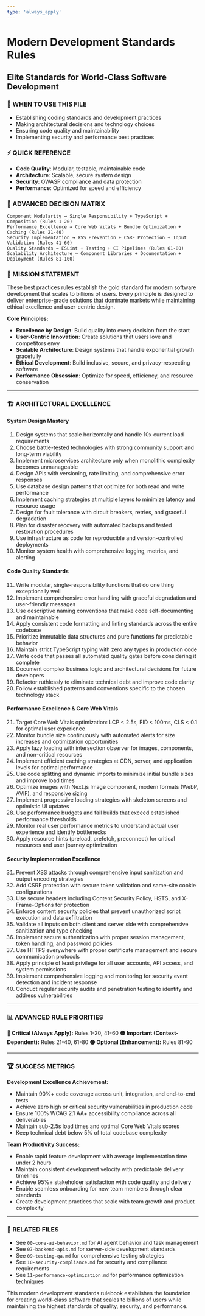 ```yaml
---
type: 'always_apply'
---
```


# Modern Development Standards Rules

## Elite Standards for World-Class Software Development

### 🎯 WHEN TO USE THIS FILE

- Establishing coding standards and development practices
- Making architectural decisions and technology choices
- Ensuring code quality and maintainability
- Implementing security and performance best practices

### ⚡ QUICK REFERENCE

- **Code Quality**: Modular, testable, maintainable code
- **Architecture**: Scalable, secure system design
- **Security**: OWASP compliance and data protection
- **Performance**: Optimized for speed and efficiency

### 🔀 ADVANCED DECISION MATRIX

```
Component Modularity → Single Responsibility + TypeScript + Composition (Rules 1-20)
Performance Excellence → Core Web Vitals + Bundle Optimization + Caching (Rules 21-40)
Security Implementation → XSS Prevention + CSRF Protection + Input Validation (Rules 41-60)
Quality Standards → ESLint + Testing + CI Pipelines (Rules 61-80)
Scalability Architecture → Component Libraries + Documentation + Deployment (Rules 81-100)
```

### 🎯 MISSION STATEMENT

These best practices rules establish the gold standard for modern software development that scales to billions of users. Every principle is designed to deliver enterprise-grade solutions that dominate markets while maintaining ethical excellence and user-centric design.

**Core Principles:**

- **Excellence by Design**: Build quality into every decision from the start
- **User-Centric Innovation**: Create solutions that users love and competitors envy
- **Scalable Architecture**: Design systems that handle exponential growth gracefully
- **Ethical Development**: Build inclusive, secure, and privacy-respecting software
- **Performance Obsession**: Optimize for speed, efficiency, and resource conservation

---

### 🏗️ ARCHITECTURAL EXCELLENCE

#### **System Design Mastery**

1. Design systems that scale horizontally and handle 10x current load requirements
2. Choose battle-tested technologies with strong community support and long-term viability
3. Implement microservices architecture only when monolithic complexity becomes unmanageable
4. Design APIs with versioning, rate limiting, and comprehensive error responses
5. Use database design patterns that optimize for both read and write performance
6. Implement caching strategies at multiple layers to minimize latency and resource usage
7. Design for fault tolerance with circuit breakers, retries, and graceful degradation
8. Plan for disaster recovery with automated backups and tested restoration procedures
9. Use infrastructure as code for reproducible and version-controlled deployments
10. Monitor system health with comprehensive logging, metrics, and alerting

#### **Code Quality Standards**

11. Write modular, single-responsibility functions that do one thing exceptionally well
12. Implement comprehensive error handling with graceful degradation and user-friendly messages
13. Use descriptive naming conventions that make code self-documenting and maintainable
14. Apply consistent code formatting and linting standards across the entire codebase
15. Prioritize immutable data structures and pure functions for predictable behavior
16. Maintain strict TypeScript typing with zero any types in production code
17. Write code that passes all automated quality gates before considering it complete
18. Document complex business logic and architectural decisions for future developers
19. Refactor ruthlessly to eliminate technical debt and improve code clarity
20. Follow established patterns and conventions specific to the chosen technology stack

#### **Performance Excellence & Core Web Vitals**

21. Target Core Web Vitals optimization: LCP < 2.5s, FID < 100ms, CLS < 0.1 for optimal user experience
22. Monitor bundle size continuously with automated alerts for size increases and optimization opportunities
23. Apply lazy loading with intersection observer for images, components, and non-critical resources
24. Implement efficient caching strategies at CDN, server, and application levels for optimal performance
25. Use code splitting and dynamic imports to minimize initial bundle sizes and improve load times
26. Optimize images with Next.js Image component, modern formats (WebP, AVIF), and responsive sizing
27. Implement progressive loading strategies with skeleton screens and optimistic UI updates
28. Use performance budgets and fail builds that exceed established performance thresholds
29. Monitor real user performance metrics to understand actual user experience and identify bottlenecks
30. Apply resource hints (preload, prefetch, preconnect) for critical resources and user journey optimization

#### **Security Implementation Excellence**

31. Prevent XSS attacks through comprehensive input sanitization and output encoding strategies
32. Add CSRF protection with secure token validation and same-site cookie configurations
33. Use secure headers including Content Security Policy, HSTS, and X-Frame-Options for protection
34. Enforce content security policies that prevent unauthorized script execution and data exfiltration
35. Validate all inputs on both client and server side with comprehensive sanitization and type checking
36. Implement secure authentication with proper session management, token handling, and password policies
37. Use HTTPS everywhere with proper certificate management and secure communication protocols
38. Apply principle of least privilege for all user accounts, API access, and system permissions
39. Implement comprehensive logging and monitoring for security event detection and incident response
40. Conduct regular security audits and penetration testing to identify and address vulnerabilities

---

### 📊 ADVANCED RULE PRIORITIES

**🔴 Critical (Always Apply):** Rules 1-20, 41-60
**🟡 Important (Context-Dependent):** Rules 21-40, 61-80
**🟢 Optional (Enhancement):** Rules 81-90

---

### 🏆 SUCCESS METRICS

**Development Excellence Achievement:**

- Maintain 90%+ code coverage across unit, integration, and end-to-end tests
- Achieve zero high or critical security vulnerabilities in production code
- Ensure 100% WCAG 2.1 AA+ accessibility compliance across all deliverables
- Maintain sub-2.5s load times and optimal Core Web Vitals scores
- Keep technical debt below 5% of total codebase complexity

**Team Productivity Success:**

- Enable rapid feature development with average implementation time under 2 hours
- Maintain consistent development velocity with predictable delivery timelines
- Achieve 95%+ stakeholder satisfaction with code quality and delivery
- Enable seamless onboarding for new team members through clear standards
- Create development practices that scale with team growth and product complexity

---

### 🔗 RELATED FILES

- See `00-core-ai-behavior.md` for AI agent behavior and task management
- See `07-backend-apis.md` for server-side development standards
- See `09-testing-qa.md` for comprehensive testing strategies
- See `10-security-compliance.md` for security and compliance requirements
- See `11-performance-optimization.md` for performance optimization techniques

This modern development standards rulebook establishes the foundation for creating world-class software that scales to billions of users while maintaining the highest standards of quality, security, and performance.
